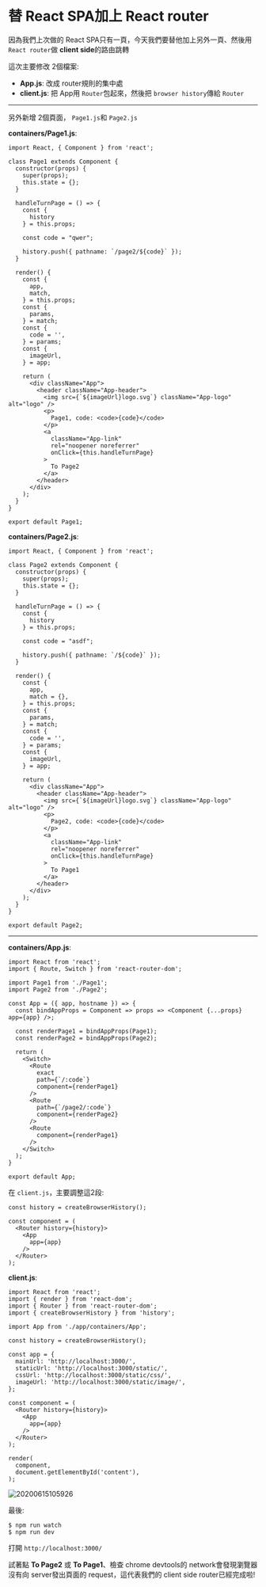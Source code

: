 # 替 React SPA加上 React router

因為我們上次做的 React SPA只有一頁，今天我們要替他加上另外一頁、然後用 `React router`做 **client side**的路由跳轉

這次主要修改 2個檔案:
* **App.js**: 改成 router規則的集中處
* **client.js**: 把 App用 `Router`包起來，然後把 `browser history`傳給 `Router`

---

另外新增 2個頁面， `Page1.js`和 `Page2.js`

**containers/Page1.js**:
```
import React, { Component } from 'react';

class Page1 extends Component {
  constructor(props) {
    super(props);
    this.state = {};
  }

  handleTurnPage = () => {
    const {
      history
    } = this.props;

    const code = "qwer";

    history.push({ pathname: `/page2/${code}` });
  }

  render() {
    const {
      app,
      match,
    } = this.props;
    const {
      params,
    } = match;
    const {
      code = '',
    } = params;
    const {
      imageUrl,
    } = app;

    return (
      <div className="App">
        <header className="App-header">
          <img src={`${imageUrl}logo.svg`} className="App-logo" alt="logo" />
          <p>
            Page1, code: <code>{code}</code>
          </p>
          <a
            className="App-link"
            rel="noopener noreferrer"
            onClick={this.handleTurnPage}
          >
            To Page2
          </a>
        </header>
      </div>
    );
  }
}

export default Page1;
```
**containers/Page2.js**:
```
import React, { Component } from 'react';

class Page2 extends Component {
  constructor(props) {
    super(props);
    this.state = {};
  }

  handleTurnPage = () => {
    const {
      history
    } = this.props;

    const code = "asdf";

    history.push({ pathname: `/${code}` });
  }

  render() {
    const {
      app,
      match = {},
    } = this.props;
    const {
      params,
    } = match;
    const {
      code = '',
    } = params;
    const {
      imageUrl,
    } = app;

    return (
      <div className="App">
        <header className="App-header">
          <img src={`${imageUrl}logo.svg`} className="App-logo" alt="logo" />
          <p>
            Page2, code: <code>{code}</code>
          </p>
          <a
            className="App-link"
            rel="noopener noreferrer"
            onClick={this.handleTurnPage}
          >
            To Page1
          </a>
        </header>
      </div>
    );
  }
}

export default Page2;
```

---

**containers/App.js**:
```
import React from 'react';
import { Route, Switch } from 'react-router-dom';

import Page1 from './Page1';
import Page2 from './Page2';

const App = ({ app, hostname }) => {
  const bindAppProps = Component => props => <Component {...props} app={app} />;

  const renderPage1 = bindAppProps(Page1);
  const renderPage2 = bindAppProps(Page2);

  return (
    <Switch>
      <Route
        exact
        path={`/:code`}
        component={renderPage1}
      />
      <Route
        path={`/page2/:code`}
        component={renderPage2}
      />
      <Route
        component={renderPage1}
      />
    </Switch>
  );
}

export default App;
```
在 `client.js`，主要調整這2段:
```
const history = createBrowserHistory();

const component = (
  <Router history={history}>
    <App
      app={app}
    />
  </Router>
);
```
**client.js**:
```
import React from 'react';
import { render } from 'react-dom';
import { Router } from 'react-router-dom';
import { createBrowserHistory } from 'history';

import App from './app/containers/App';

const history = createBrowserHistory();

const app = {
  mainUrl: 'http://localhost:3000/',
  staticUrl: 'http://localhost:3000/static/',
  cssUrl: 'http://localhost:3000/static/css/',
  imageUrl: 'http://localhost:3000/static/image/',
};

const component = (
  <Router history={history}>
    <App
      app={app}
    />
  </Router>
);

render(
  component,
  document.getElementById('content'),
);
```
![](/static/image/20200615105926.png "20200615105926")

最後:
```
$ npm run watch
$ npm run dev
```
打開 `http://localhost:3000/`

試著點 **To Page2** 或 **To Page1**、檢查 chrome devtools的 network會發現瀏覽器沒有向 server發出頁面的 request，這代表我們的 client side router已經完成啦!